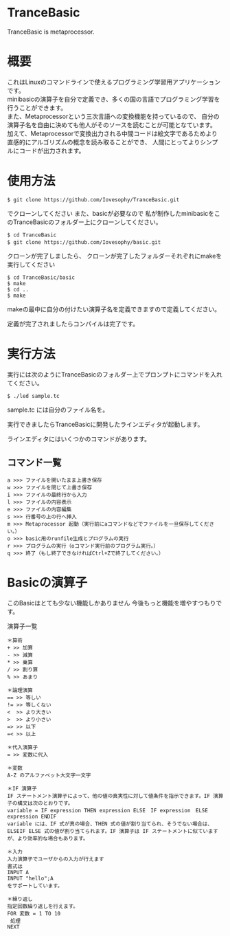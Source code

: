 # TranceBasic
TranceBasic is metaprocessor.

# 概要  
これはLinuxのコマンドラインで使えるプログラミング学習用アプリケーションです。  
minibasicの演算子を自分で定義でき、多くの国の言語でプログラミング学習を行うことができます。  
また、Metaprocessorという三次言語への変換機能を持っているので、
自分の演算子名を自由に決めても他人がそのソースを読むことが可能となています。
加えて、Metaprocessorで変換出力される中間コードは絵文字であるためより直感的にアルゴリズムの概念を読み取ることができ、
人間にとってよりシンプルにコードが出力されます。  

# 使用方法

```
$ git clone https://github.com/Iovesophy/TranceBasic.git  

```
でクローンしてください
また、basicが必要なので
私が制作したminibasicをこのTranceBasicのフォルダー上にクローンしてください。  

```
$ cd TranceBasic
$ git clone https://github.com/Iovesophy/basic.git　　

```
クローンが完了しましたら、
クローンが完了したフォルダーそれぞれにmakeを実行してください

```
$ cd TranceBasic/basic
$ make
$ cd ..
$ make

```
makeの最中に自分の付けたい演算子名を定義できますので定義してください。

定義が完了されましたらコンパイルは完了です。

# 実行方法

実行には次のようにTranceBasicのフォルダー上でプロンプトにコマンドを入れてください。

```
$ ./led sample.tc
```

sample.tc には自分のファイル名を。

実行できましたらTranceBasicに開発したラインエディタが起動します。

ラインエディタにはいくつかのコマンドがあります。

## コマンド一覧
```
a >>> ファイルを開いたまま上書き保存
w >>> ファイルを閉じて上書き保存
i >>> ファイルの最終行から入力
l >>> ファイルの内容表示
e >>> ファイルの内容編集
s >>> 行番号の上の行へ挿入
m >>> Metaprocessor 起動（実行前にaコマンドなどでファイルを一旦保存してください。）
o >>> basic用のrunfile生成とプログラムの実行
r >>> プログラムの実行（oコマンド実行前のプログラム実行。）
q >>> 終了（もし終了できなければCtrl+Zで終了してください。）
```

# Basicの演算子
このBasicはとても少ない機能しかありません
今後もっと機能を増やすつもりです。

演算子一覧
```
＊算術
+ >> 加算
- >> 減算
* >> 乗算
/ >> 割り算
% >> あまり

＊論理演算
== >> 等しい
!= >> 等しくない
<  >> より大きい
>  >> より小さい
=> >> 以下
=< >> 以上

＊代入演算子
= >> 変数に代入

＊変数
A-Z のアルファベット大文字一文字

＊IF 演算子
IF ステートメント演算子によって、他の値の真実性に対して値条件を指示できます。IF 演算子の構文は次のとおりです。
variable = IF expression THEN expression ELSE　IF expression　ELSE　expression ENDIF  
variable には、IF 式が真の場合、THEN 式の値が割り当てられ、そうでない場合は、ELSEIF ELSE 式の値が割り当てられます。IF 演算子は IF ステートメントに似ていますが、より効率的な場合もあります。

＊入力
入力演算子でユーザからの入力が行えます
書式は
INPUT A
INPUT "hello";A
をサポートしています。

＊繰り返し
指定回数繰り返しを行えます。
FOR 変数 = 1 TO 10
 処理
NEXT

```







